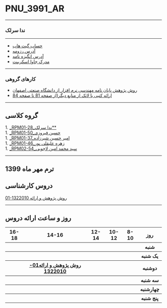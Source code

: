 # PNU_3991_AR
----------
### ندا سرلک 

---
+ [حساب گیت هاب](https://github.com/neda-sarlak/)
+ [آدرس رزومه](https://neda-sarlak.github.io/resume/)
+ [آدرس انگیزه نامه](https://neda-sarlak.github.io/sop/)
+ [مدرک جاوا اسکریپت](https://www.sololearn.com/certificates/course/en/20585844/1024/landscape/png)

-------------------
### کارهای گروهی
+ [روش پژوهش پایان نامه مهندسی نرم افزار از دانشگاه صنعتی اصفهان](https://upinja.com/do.php?filename=پایان-نامه_b7b33.pdf)
+ [ارائه کتبی با لاتک از منابع دیگر(از صفحه 81 تا صفحه 84](https://www.uplooder.net/files/6ea1fab24fa5943ffbab4c1373d3d32b/82-84.pdf.html)

-----------------
## گروه کلاسی

<a name="G-R06"> </a>
    1. [_RPM01-28_ندا سرلک**](https://github.com/AliRazavi-edu/PNU_3991/tree/master/_BSc/ResearchAndPresentationMethods/1322010_01/28_%D9%86%D8%AF%D8%A7%20%D8%B3%D8%B1%D9%84%D9%83)    
    1. [_RPM01-50_حسین فیروزی](https://github.com/AliRazavi-edu/PNU_3991/tree/master/_BSc/ResearchAndPresentationMethods/1322010_01/50_%D8%AD%D8%B3%D9%8A%D9%86%20%D9%81%D9%8A%D8%B1%D9%88%D8%B2%D9%8A)   
    1. [_RPM01-37_امیر حسین شیرزاده](https://github.com/AliRazavi-edu/PNU_3991/tree/master/_BSc/ResearchAndPresentationMethods/1322010_01/37_%D8%A7%D9%85%D9%8A%D8%B1%D8%AD%D8%B3%D9%8A%D9%86%20%D8%B4%D9%8A%D8%B1%D8%B2%D8%A7%D8%AF%D9%87)  
    1. [_RPM01-46_زهره علیقلی پور](https://github.com/AliRazavi-edu/PNU_3991/tree/master/_BSc/ResearchAndPresentationMethods/1322010_01/46_%D8%B2%D9%87%D8%B1%D9%87%20%D8%B9%D9%84%D9%8A%D9%82%D9%84%D9%8A%20%D9%BE%D9%88%D8%B1)  
    1. [_RPM02-54_سید محمد امین لاجویی](https://github.com/AliRazavi-edu/PNU_3991/tree/master/_BSc/ResearchAndPresentationMethods/1322010_02/55_%D8%B3%D9%8A%D8%AF%D9%85%D8%AD%D9%85%D8%AF%D8%A7%D9%85%D9%8A%D9%86%20%D9%84%D8%A7%D8%AC%D9%88%D9%8A%D9%8A) 
 
-------------
## ترم مهر ماه 1399

## دروس کارشناسی

[01-1322010 روش پژوهش و ارائه ](https://github.com/AliRazavi-edu/PNU_3991/tree/master/_BSc/ResearchAndPresentationMethods)

-----------------


## روز و ساعت ارائه دروس

<table style="width:100%">
  <tr>
    <th >16-18</th>
    <th >14-16</th>
    <th >12-14</th>
    <th>10-12</th>
    <th>8-10</th>
    <th>روز</th>
  </tr>
  <tr>
    <th ></th>
    <th ></th>
    <th ></th>
    <th></th>
    <th></th>
    <th>شنبه</th>
  </tr>
   <tr>
    <th ></th>
    <th ></th>
    <th></th>
    <th></th>
    <th ></th>
    <th>یک شنبه</th>
  </tr>
   <tr>
     <th></th>
     <th ><a  href="https://github.com/AliRazavi-edu/PNU_3991/tree/master/_BSc/ResearchAndPresentationMethods">روش پژوهش و ارائه01-1322010</a></th>
     <th></th>
     <th></th>
    <th ></th>   
    <th>دوشنبه</th>
  </tr>
   <tr>
    <th ></th>
    <th ></th>
    <th></th>
    <th></th>
    <th ></th>
    <th>سه شنبه</th>
  </tr>
   <tr>
    <th ></th>
    <th ></th>
    <th></th>
    <th></th>
     <th ></th>
    <th>چهارشنبه</th>
  </tr>
   <tr>
    <th ></th>
     <th ></th>
     <th ></th>
     <th></th>
    <th></th>
    <th>پنج شنبه</th>
  </tr>
</table>

